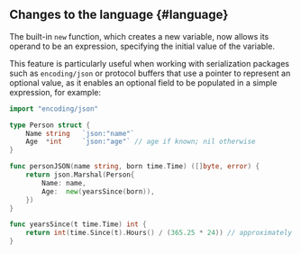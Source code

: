 ## Changes to the language {#language}

<!-- https://go.dev/issue/45624 --->

The built-in `new` function, which creates a new variable, now allows
its operand to be an expression, specifying the initial value of the
variable.

This feature is particularly useful when working with serialization
packages such as `encoding/json` or protocol buffers that use a
pointer to represent an optional value, as it enables an optional
field to be populated in a simple expression, for example:

```go
import "encoding/json"

type Person struct {
	Name string   `json:"name"`
	Age  *int     `json:"age"` // age if known; nil otherwise
}

func personJSON(name string, born time.Time) ([]byte, error) {
	return json.Marshal(Person{
		Name: name,
		Age:  new(yearsSince(born)),
	})
}

func yearsSince(t time.Time) int {
	return int(time.Since(t).Hours() / (365.25 * 24)) // approximately
}
```
